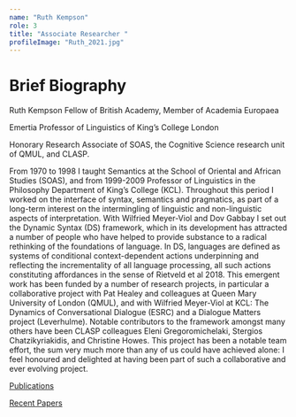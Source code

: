 ```yaml
---
name: "Ruth Kempson"
role: 3 
title: "Associate Researcher "
profileImage: "Ruth_2021.jpg"
---
```


# Brief Biography

Ruth Kempson Fellow of British Academy, Member of Academia Europaea

Emertia Professor of Linguistics of King’s College London 

Honorary Research Associate of  SOAS, the Cognitive Science research unit of QMUL, and CLASP.  

From 1970 to 1998 I taught Semantics at the School of Oriental and African Studies (SOAS), and from 1999-2009 Professor of Linguistics in the Philosophy Department of King’s College (KCL).  Throughout this period I worked on the interface of syntax, semantics and pragmatics, as part of a long-term interest on the intermingling of linguistic and non-linguistic aspects of interpretation. With Wilfried Meyer-Viol and Dov Gabbay I set out the Dynamic Syntax (DS) framework, which  in its development has attracted a number of people who have helped to provide substance to a radical rethinking of the foundations of language.  In DS, languages are defined as systems of conditional context-dependent actions underpinning and reflecting the incrementality of all language processing, all such actions constituting affordances in the sense of Rietveld et al 2018.  This emergent work has been funded by a number of research projects, in particular a collaborative project with  Pat Healey  and colleagues at Queen Mary University of London (QMUL), and with Wilfried Meyer-Viol at KCL:   The Dynamics of Conversational Dialogue (ESRC) and a Dialogue Matters project (Leverhulme).   Notable contributors to the framework amongst many others have been CLASP colleagues Eleni Gregoromichelaki, Stergios Chatzikyriakidis, and Christine Howes.  This project has been a notable team effort, the sum very much more than any of us could have achieved alone:  I feel honoured and delighted at having been part of such a collaborative and ever evolving project.

[Publications](../publications)

[Recent Papers](../papers)

